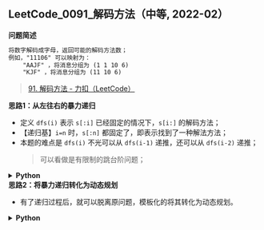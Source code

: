 ## LeetCode_0091_解码方法（中等, 2022-02）
<!--info
tags: [DP, DFS2DP]
source: LeetCode
level: 中等
number: 0091
name: 解码方法
companies: []
-->

<summary><b>问题简述</b></summary>

```txt
将数字解码成字母，返回可能的解码方法数；
例如，"11106" 可以映射为：
    "AAJF" ，将消息分组为 (1 1 10 6)
    "KJF" ，将消息分组为 (11 10 6)
```
> [91. 解码方法 - 力扣（LeetCode）](https://leetcode-cn.com/problems/decode-ways/)

<!-- 
<details><summary><b>详细描述</b></summary>

```txt
```

</details>
-->


<!-- <div align="center"><img src="../../../_assets/xxx.png" height="300" /></div> -->

<summary><b>思路1：从左往右的暴力递归</b></summary>

- 定义 `dfs(i)` 表示 `s[:i]` 已经固定的情况下，`s[i:]` 的解码方法；
- 【递归基】`i=n` 时，`s[:n]` 都固定了，即表示找到了一种解法方法；
- 本题的难点是 `dfs(i)` 不光可以从 `dfs(i-1)` 递推，还可以从 `dfs(i-2)` 递推；
    > 可以看做是有限制的跳台阶问题；

<details><summary><b>Python</b></summary>

```python
class Solution:
    def numDecodings(self, s: str) -> int:

        from functools import lru_cache  # 记忆化搜索

        n = len(s)  # 字符长度

        @lru_cache(maxsize=None)
        def dfs(i):  # 表示 s[:i] 已经固定的情况下，s[i:] 的解码方法
            if i == n:  # s[:n] 都已经固定，即找到了一种有效的解码方法
                ret = 1
            elif s[i] == '0':  # 以 0 开始的字符不存在有效解码
                ret = 0
            elif s[i] == '1':  # 如果以 1 开头，可以尝试两个位置
                ret = dfs(i + 1)  # 这个 1 已经固定了
                if i + 1 < n:  # 因为 10 ~ 19 都存在有效解码，因此只要后面存在两个字符，就可以加上 dfs(i + 2)
                    ret += dfs(i + 2)
            elif s[i] == '2':  # 如果以 2 开头，可以有条件的尝试两个位置
                ret = dfs(i + 1)
                if i + 1 < n and '0' <= s[i + 1] <= '6':
                    ret += dfs(i + 2)
            else:  # 如果以 3~9 开头，只能尝试一个位置
                ret = dfs(i + 1)

            return ret

        return dfs(0)
```

</details>


<summary><b>思路2：将暴力递归转化为动态规划</b></summary>

- 有了递归过程后，就可以脱离原问题，模板化的将其转化为动态规划。

<details><summary><b>Python</b></summary>

```python
class Solution:
    def numDecodings(self, s: str) -> int:

        n = len(s)  # 字符长度
        dp = [0] * (n + 1)

        # 初始化（对应递归中的 base case）
        #   i == n 时 ret = 1，即
        dp[n] = 1

        # 递推过程：对应递归过程填空
        #   下面的写法略有冗余，可以做一些合并，但是为了做到跟递归一一对应，就没有修改
        for i in range(n - 1, -1, -1):
            # 为什么是倒序遍历，一方面可以从问题理解；
            #   另一方面可以从递归过程看，因为最后返回的是 dp[0]，同时 dp[i] 需要从  dp[i + 1] 递推，所以显然需要逆序遍历
            if s[i] == '0':
                dp[i] = 0  # ret = 0
            elif s[i] == '1':
                dp[i] = dp[i + 1]  # ret = rec(i + 1)
                if i + 1 < n:
                    dp[i] += dp[i + 2]  # ret += rec(i + 2)
            elif s[i] == '2':
                dp[i] = dp[i + 1]  # ret = rec(i + 1)
                if i + 1 < n and '0' <= s[i + 1] <= '6':
                    dp[i] += dp[i + 2]  # ret += rec(i + 2)
            else:
                dp[i] = dp[i + 1]  # ret = rec(i + 1)

        return dp[0]  # return rec(0)
```

</details>

